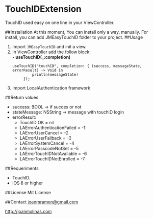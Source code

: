 TouchIDExtension
======================
TouchID used easy on one line in your ViewController. 

##Installation
At this moment, You can install only a way, manually.
For install, you can add JMEasyTouchID folder to your project. 
##Usage
1. Import `JMEasyTouchID` and init a view.   
2. In ViewController add the follow block:<br />
    **- useTouchID(_:completion)**
    <pre><code>useTouchID("touchID", completion: { (success, messageState, errorResult) -> Void in
            println(messageState)
        });</code></pre>
3. Import LocalAuthentication framework

##Return values
- success: BOOL -> if succes or not
- stateMessage: NSString -> message with touchID login
- errorResult: 
    - TouchID OK                  = nil
    - LAErrorAuthenticationFailed = -1
    - LAErrorUserCancel           = -2
    - LAErrorUserFallback         = -3
    - LAErrorSystemCancel         = -4
    - LAErrorPasscodeNotSet       = -5
    - LAErrorTouchIDNotAvailable  = -6
    - LAErrorTouchIDNotEnrolled   = -7


##Requeriments
- TouchID.
- iOS 8 or higher

##License 
Mit License

##Contact
joanmramon@gmail.com

http://joanmolinas.com

